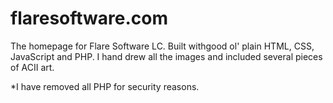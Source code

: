 # flaresoftware.com

The homepage for Flare Software LC. Built withgood ol' plain HTML, CSS, JavaScript and PHP. I hand drew all the images and included several pieces of ACII art.

*I have removed all PHP for security reasons. 
